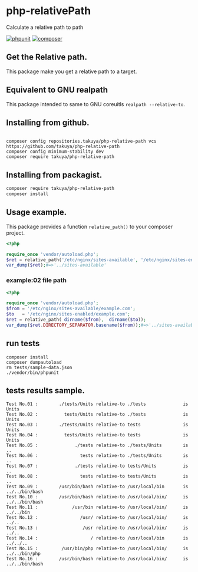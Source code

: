 # php-relativePath

Calculate a relative path to path 

[![phpunit](https://github.com/takuya/php-relative-path/actions/workflows/actions.yml/badge.svg)](https://github.com/takuya/php-relative-path/actions/workflows/actions.yml)
[![composer](https://github.com/takuya/php-relative-path/actions/workflows/composer.yml/badge.svg)](https://github.com/takuya/php-relative-path/actions/workflows/composer.yml)


## Get the Relative path.

This package make you get a relative path to a target.

## Equivalent to GNU realpath 

This package intended to  same to GNU coreuitls `realpath --relative-to`.

## Installing from github.
```

composer config repositories.takuya/php-relative-path vcs https://github.com/takuya/php-relative-path
composer config minimum-stability dev
composer require takuya/php-relative-path
```
## Installing from packagist.
```sh
composer require takuya/php-relative-path
composer install
````
## Usage example.
This package provides a function `relative_path()`  to your composer project. 
```php
<?php

require_once 'vendor/autoload.php';
$ret = relative_path('/etc/nginx/sites-available', '/etc/nginx/sites-enabled');
var_dump($ret);#=>'../sites-available'
```
### example:02 file path 
```php
<?php

require_once 'vendor/autoload.php';
$from = '/etc/nginx/sites-available/example.com';
$to   = '/etc/nginx/sites-enabled/example.com';
$ret = relative_path( dirname($from),  dirname($to));
var_dump($ret.DIRECTORY_SEPARATOR.basename($from));#=>'../sites-available/example.com'
```


## run tests 
```
composer install
composer dumpautoload
rm tests/sample-data.json
./vendor/bin/phpunit
```

## tests results sample.
```text
Test No.01 :        ./tests/Units relative-to ./tests              is Units
Test No.02 :          tests/Units relative-to ./tests              is Units
Test No.03 :        ./tests/Units relative-to tests                is Units
Test No.04 :          tests/Units relative-to tests                is Units
Test No.05 :              ./tests relative-to ./tests/Units        is ..
Test No.06 :                tests relative-to ./tests/Units        is ..
Test No.07 :              ./tests relative-to tests/Units          is ..
Test No.08 :                tests relative-to tests/Units          is ..
Test No.09 :        /usr/bin/bash relative-to /usr/local/bin       is ../../bin/bash
Test No.10 :        /usr/bin/bash relative-to /usr/local/bin/      is ../../bin/bash
Test No.11 :             /usr/bin relative-to /usr/local/bin/      is ../../bin
Test No.12 :                /usr/ relative-to /usr/local/bin/      is ../..
Test No.13 :                 /usr relative-to /usr/local/bin/      is ../..
Test No.14 :                    / relative-to /usr/local/bin       is ../../..
Test No.15 :         /usr/bin/php relative-to /usr/local/bin/      is ../../bin/php
Test No.16 :        /usr/bin/bash relative-to /usr/local/bin/      is ../../bin/bash

```